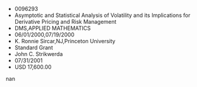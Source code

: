 
* 0096293
* Asymptotic and Statistical Analysis of Volatility and its Implications for Derivative Pricing and Risk Management
* DMS,APPLIED MATHEMATICS
* 06/01/2000,07/19/2000
* K. Ronnie Sircar,NJ,Princeton University
* Standard Grant
* John C. Strikwerda
* 07/31/2001
* USD 17,600.00

nan
